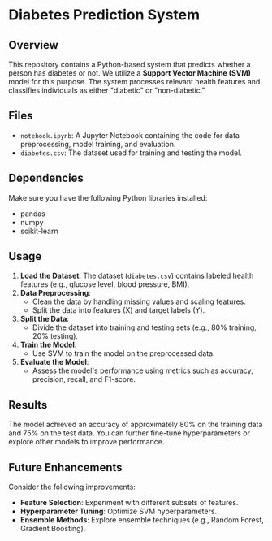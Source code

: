 
# Diabetes Prediction System

## Overview
This repository contains a Python-based system that predicts whether a person has diabetes or not. We utilize a **Support Vector Machine (SVM)** model for this purpose. The system processes relevant health features and classifies individuals as either "diabetic" or "non-diabetic."

## Files
- `notebook.ipynb`: A Jupyter Notebook containing the code for data preprocessing, model training, and evaluation.
- `diabetes.csv`: The dataset used for training and testing the model.

## Dependencies
Make sure you have the following Python libraries installed:
- pandas
- numpy
- scikit-learn



## Usage
1. **Load the Dataset**: The dataset (`diabetes.csv`) contains labeled health features (e.g., glucose level, blood pressure, BMI).
2. **Data Preprocessing**:
    - Clean the data by handling missing values and scaling features.
    - Split the data into features (X) and target labels (Y).
3. **Split the Data**:
    - Divide the dataset into training and testing sets (e.g., 80% training, 20% testing).
4. **Train the Model**:
    - Use SVM to train the model on the preprocessed data.
5. **Evaluate the Model**:
    - Assess the model's performance using metrics such as accuracy, precision, recall, and F1-score.

## Results
The model achieved an accuracy of approximately 80% on the training data and 75% on the test data. You can further fine-tune hyperparameters or explore other models to improve performance.

## Future Enhancements
Consider the following improvements:
- **Feature Selection**: Experiment with different subsets of features.
- **Hyperparameter Tuning**: Optimize SVM hyperparameters.
- **Ensemble Methods**: Explore ensemble techniques (e.g., Random Forest, Gradient Boosting).
